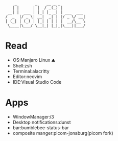         _        _    __ _ _
       | |      | |  / _(_) |
     __| |  ___ | |_| |_ _| | ___  ___
    /  _  |/ _ \| __|  _| | |/ _ \/ __|
    | (_| | (_) | |_| | | | |  __/\__ \
     \____|\___/ \__|_| |_|_|\___||___/

# Read
* OS:Manjaro Linux ⛰
* Shell:zsh
* Terminal:alacritty
* Editor:neovim
* IDE:Visual Studio Code

# Apps
* WindowManager:i3
* Desktop notifications:dunst
* bar:bumblebee-status-bar
* composite manger:picom-jonaburg(picom fork)
